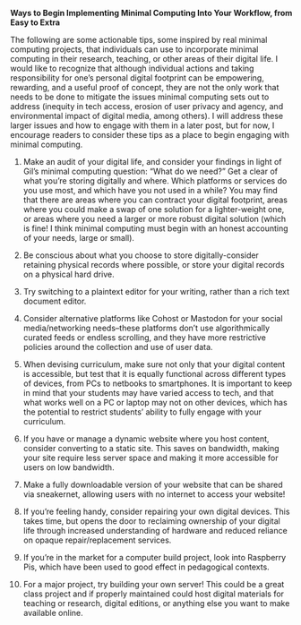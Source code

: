 **Ways to Begin Implementing Minimal Computing Into Your Workflow, from Easy to Extra**

The following are some actionable tips, some inspired by real minimal computing projects, that individuals can use to incorporate minimal computing in their research, teaching, or other areas of their digital life. I would like to recognize that although individual actions and taking responsibility for one’s personal digital footprint can be empowering, rewarding, and a useful proof of concept, they are not the only work that needs to be done to mitigate the issues minimal computing sets out to address (inequity in tech access, erosion of user privacy and agency, and environmental impact of digital media, among others). 
I will address these larger issues and how to engage with them in a later post, but for now, I encourage readers to consider these tips as a place to begin engaging with minimal computing.


1. Make an audit of your digital life, and consider your findings in light of Gil’s minimal computing question: “What do we need?” Get a clear of what you’re storing digitally and where. Which platforms or services do you use most, and which have you not used in a while? You may find that there are areas where you can contract your digital footprint, areas where you could make a swap of one solution for a lighter-weight one, or areas where you need a larger or more robust digital solution (which is fine! I think minimal computing must begin with an honest accounting of your needs, large or small).

2. Be conscious about what you choose to store digitally-consider retaining physical records where possible, or store your digital records on a physical hard drive.

3. Try switching to a plaintext editor for your writing, rather than a rich text document editor. 

4. Consider alternative platforms like Cohost or Mastodon for your social media/networking needs–these platforms don’t use algorithmically curated feeds or endless scrolling, and they have more restrictive policies around the collection and use of user data.

5. When devising curriculum, make sure not only that your digital content is accessible, but test that it is equally functional across different types of devices, from PCs to netbooks to smartphones. It is important to keep in  mind that your students may have varied access to tech, and that what works well on a PC or laptop may not on other devices, which has the potential to restrict students’ ability to fully engage with your curriculum.

6. If you have or manage a dynamic website where you host content, consider converting to a static site. This saves on bandwidth, making your site require less server space and making it more accessible for users on low bandwidth.

7. Make a fully downloadable version of your website that can be shared via sneakernet, allowing users with no internet to access your website!

8. If you’re feeling handy, consider repairing your own digital devices. This takes time, but opens the door to reclaiming ownership of your digital life through increased understanding of hardware and reduced reliance on opaque repair/replacement services.

9. If you’re in the market for a computer build project, look into Raspberry Pis, which have been used to good effect in pedagogical contexts.

10. For a major project, try building your own server! This could be a great class project and if properly maintained could host digital materials for teaching or research, digital editions, or anything else you want to make available online.
